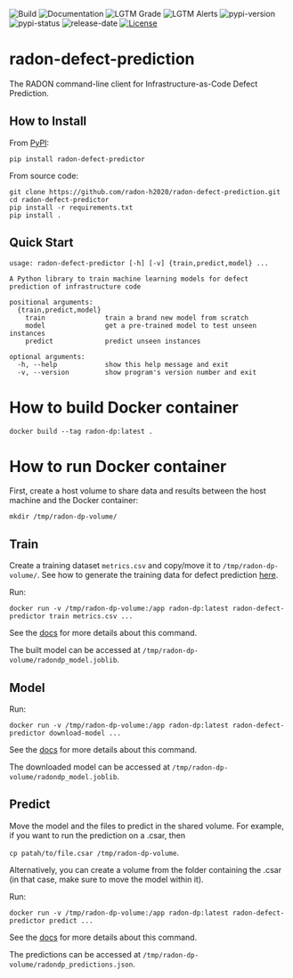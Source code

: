 ![Build](https://github.com/radon-h2020/radon-defect-predictor/workflows/Build/badge.svg)
![Documentation](https://github.com/radon-h2020/radon-defect-predictor/workflows/Documentation/badge.svg)
![LGTM Grade](https://img.shields.io/lgtm/grade/python/github/radon-h2020/radon-defect-predictor)
![LGTM Alerts](https://img.shields.io/lgtm/alerts/github/radon-h2020/radon-defect-predictor)
![pypi-version](https://img.shields.io/pypi/v/radon-defect-predictor)
![pypi-status](https://img.shields.io/pypi/status/radon-defect-predictor)
![release-date](https://img.shields.io/github/release-date/radon-h2020/radon-defect-prediction-cli)
[![License](https://img.shields.io/badge/License-Apache%202.0-blue.svg)](https://opensource.org/licenses/Apache-2.0)

# radon-defect-prediction
The RADON command-line client for Infrastructure-as-Code Defect Prediction.


## How to Install

From [PyPI](https://pypi.org/project/radon-defect-predictor/):

`pip install radon-defect-predictor`

From source code:

```text
git clone https://github.com/radon-h2020/radon-defect-prediction.git
cd radon-defect-predictor
pip install -r requirements.txt
pip install .
```

## Quick Start

```text
usage: radon-defect-predictor [-h] [-v] {train,predict,model} ...

A Python library to train machine learning models for defect prediction of infrastructure code

positional arguments:
  {train,predict,model}
    train               train a brand new model from scratch
    model               get a pre-trained model to test unseen instances
    predict             predict unseen instances

optional arguments:
  -h, --help            show this help message and exit
  -v, --version         show program's version number and exit
```


# How to build Docker container

`docker build --tag radon-dp:latest .`


# How to run Docker container

First, create a host volume to share data and results between the host machine and the Docker container:

`mkdir /tmp/radon-dp-volume/` 
 
## Train

Create a training dataset `metrics.csv` and copy/move it to `/tmp/radon-dp-volume/`.
See how to generate the training data for defect prediction [here](https://radon-h2020.github.io/radon-repository-miner/cli/metrics/). 

Run:

`docker run -v /tmp/radon-dp-volume:/app radon-dp:latest radon-defect-predictor train metrics.csv ...`

See the [docs](https://radon-h2020.github.io/radon-defect-prediction-cli/cli/train/) for more details about this command. 

The built model can be accessed at `/tmp/radon-dp-volume/radondp_model.joblib`.



## Model

Run:

`docker run -v /tmp/radon-dp-volume:/app radon-dp:latest radon-defect-predictor download-model ...`

See the [docs](https://radon-h2020.github.io/radon-defect-prediction-cli/cli/model/) for more details about this command. 

The downloaded model can be accessed at `/tmp/radon-dp-volume/radondp_model.joblib`.



## Predict

Move the model and the files to predict in the shared volume.
For example, if you want to run the prediction on a .csar, then

`cp patah/to/file.csar /tmp/radon-dp-volume`.

Alternatively, you can create a volume from the folder containing the .csar (in that case, make sure to move the model within it).

Run:

`docker run -v /tmp/radon-dp-volume:/app radon-dp:latest radon-defect-predictor predict ...`

See the [docs](https://radon-h2020.github.io/radon-defect-prediction-cli/cli/predict/) for more details about this command. 

The predictions can be accessed at `/tmp/radon-dp-volume/radondp_predictions.json`.

